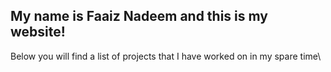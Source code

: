 ## My name is Faaiz Nadeem and this is my website!

Below you will find a list of projects that I have worked on in my spare time\

